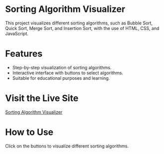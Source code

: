 # Sorting Algorithm Visualizer

This project visualizes different sorting algorithms, such as Bubble Sort, Quick Sort, Merge Sort, and Insertion Sort, with the use of HTML, CSS, and JavaScript.

# Features
- Step-by-step visualization of sorting algorithms.
- Interactive interface with buttons to select algorithms.
- Suitable for educational purposes and learning.

# Visit the Live Site
[Sorting Algorithm Visualizer](https://jaskaransingh512.github.io/Sorting-Visualizer/)

# How to Use
Click on the buttons to visualize different sorting algorithms.
